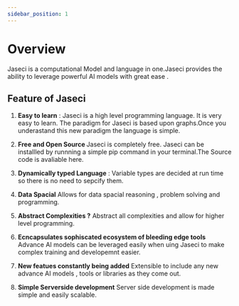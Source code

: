 ```yaml
---
sidebar_position: 1
---
```


# Overview

Jaseci is a computational Model and language in one.Jaseci provides the ability to leverage powerful AI models with great ease .


## Feature of Jaseci

1. <strong>Easy to learn</strong> :
Jaseci is a high level programming language. It is very easy to learn. The paradigm for Jaseci is based upon graphs.Once you underastand this new paradigm the language is simple.

2. <strong>Free and Open Source </strong>
Jaseci is completely free. Jaseci can be installled by runnning a simple pip command in your terminal.The Source code is avaliable here.

3. <strong>Dynamically typed Language</strong> :
Variable types are decided at run time so there is no need to sepcify them.

4. <strong>Data Spacial</strong>
Allows for data spacial reasoning , problem solving and programming.

5. <strong>Abstract Complexities ?</strong >
Abstract all complexities and allow for higher level programming. 

6. <strong>Ecncapsulates sophiscated ecosystem of bleeding edge tools </strong>
 Advance AI models can be leveraged easily when uing Jaseci to make complex training and developemnt easier.

7. <strong>New featues constantly being added</strong>
Extensible to include any new advance AI models , tools or libraries as they come out.

8. <strong>Simple Serverside development</strong>
Server side development is made simple and easily scalable.
